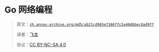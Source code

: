 # Go 网络编程

> 原文：[`zh.annas-archive.org/md5/ab21cd965e71667fc5a40d6bec8ad9ff`](https://zh.annas-archive.org/md5/ab21cd965e71667fc5a40d6bec8ad9ff)
> 
> 译者：[飞龙](https://github.com/wizardforcel)
> 
> 协议：[CC BY-NC-SA 4.0](http://creativecommons.org/licenses/by-nc-sa/4.0/)